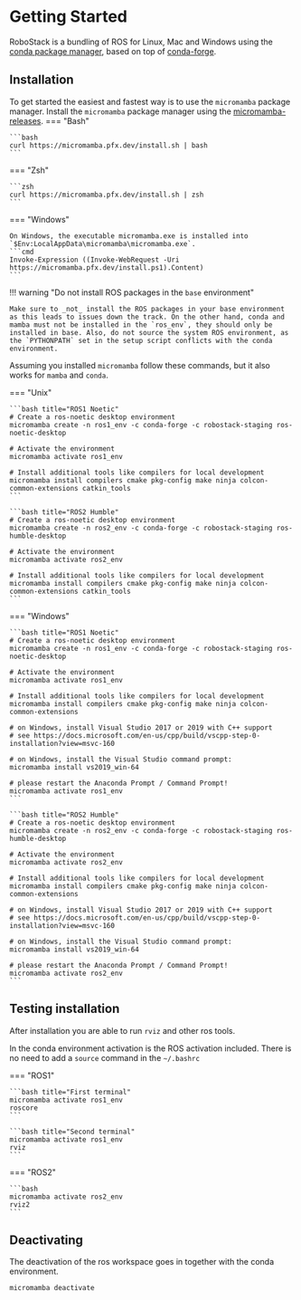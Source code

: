 # Getting Started
RoboStack is a bundling of ROS for Linux, Mac and Windows using the [conda package manager](https://docs.conda.io/en/latest/), based on top of [conda-forge](https://conda-forge.org/).

## Installation
To get started the easiest and fastest way is to use the `micromamba` package manager.
Install the `micromamba` package manager using the [micromamba-releases](https://github.com/mamba-org/micromamba-releases). 
=== "Bash"

    ```bash
    curl https://micromamba.pfx.dev/install.sh | bash
    ```
=== "Zsh"

    ```zsh
    curl https://micromamba.pfx.dev/install.sh | zsh
    ```

=== "Windows"

    On Windows, the executable micromamba.exe is installed into `$Env:LocalAppData\micromamba\micromamba.exe`.
    ```cmd
    Invoke-Expression ((Invoke-WebRequest -Uri https://micromamba.pfx.dev/install.ps1).Content)
    ```


!!! warning "Do not install ROS packages in the `base` environment"

    Make sure to _not_ install the ROS packages in your base environment as this leads to issues down the track. On the other hand, conda and mamba must not be installed in the `ros_env`, they should only be installed in base. Also, do not source the system ROS environment, as the `PYTHONPATH` set in the setup script conflicts with the conda environment.

Assuming you installed `micromamba` follow these commands, but it also works for `mamba` and `conda`.

=== "Unix"

    ```bash title="ROS1 Noetic"
    # Create a ros-noetic desktop environment
    micromamba create -n ros1_env -c conda-forge -c robostack-staging ros-noetic-desktop

    # Activate the environment
    micromamba activate ros1_env

    # Install additional tools like compilers for local development
    micromamba install compilers cmake pkg-config make ninja colcon-common-extensions catkin_tools
    ```

    ```bash title="ROS2 Humble"
    # Create a ros-noetic desktop environment
    micromamba create -n ros2_env -c conda-forge -c robostack-staging ros-humble-desktop

    # Activate the environment
    micromamba activate ros2_env

    # Install additional tools like compilers for local development
    micromamba install compilers cmake pkg-config make ninja colcon-common-extensions catkin_tools
    ```

=== "Windows"

    ```bash title="ROS1 Noetic"
    # Create a ros-noetic desktop environment
    micromamba create -n ros1_env -c conda-forge -c robostack-staging ros-noetic-desktop

    # Activate the environment
    micromamba activate ros1_env

    # Install additional tools like compilers for local development
    micromamba install compilers cmake pkg-config make ninja colcon-common-extensions

    # on Windows, install Visual Studio 2017 or 2019 with C++ support 
    # see https://docs.microsoft.com/en-us/cpp/build/vscpp-step-0-installation?view=msvc-160

    # on Windows, install the Visual Studio command prompt:
    micromamba install vs2019_win-64

    # please restart the Anaconda Prompt / Command Prompt!
    micromamba activate ros1_env
    ```

    ```bash title="ROS2 Humble"
    # Create a ros-noetic desktop environment
    micromamba create -n ros2_env -c conda-forge -c robostack-staging ros-humble-desktop

    # Activate the environment
    micromamba activate ros2_env

    # Install additional tools like compilers for local development
    micromamba install compilers cmake pkg-config make ninja colcon-common-extensions 

    # on Windows, install Visual Studio 2017 or 2019 with C++ support 
    # see https://docs.microsoft.com/en-us/cpp/build/vscpp-step-0-installation?view=msvc-160

    # on Windows, install the Visual Studio command prompt:
    micromamba install vs2019_win-64
    
    # please restart the Anaconda Prompt / Command Prompt!
    micromamba activate ros2_env
    ```


## Testing installation
After installation you are able to run `rviz` and other ros tools.

In the conda environment activation is the ROS activation included. There is no need to add a `source` command in the `~/.bashrc`

=== "ROS1"
    
    ```bash title="First terminal"
    micromamba activate ros1_env
    roscore
    ```

    ```bash title="Second terminal"
    micromamba activate ros1_env
    rviz
    ```

=== "ROS2"
    
    ```bash
    micromamba activate ros2_env
    rviz2
    ```

## Deactivating
The deactivation of the ros workspace goes in together with the conda environment.
```bash
micromamba deactivate
```
